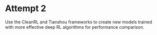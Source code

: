 # Attempt 2
Use the CleanRL and Tianshou frameworks to create new models trained with more effective deep RL algorithms for performance comparison.